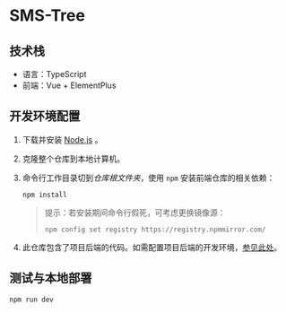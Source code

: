 # SMS-Tree

## 技术栈

- 语言：TypeScript
- 前端：Vue + ElementPlus

## 开发环境配置

1. 下载并安装 [Node.js](https://nodejs.org/zh-cn/download) 。

2. 克隆整个仓库到本地计算机。

3. 命令行工作目录切到*仓库根文件夹*，使用 `npm` 安装前端仓库的相关依赖：
    ```shell
    npm install
    ```
    > 提示：若安装期间命令行假死，可考虑更换镜像源：
    > ```shell
    > npm config set registry https://registry.npmmirror.com/
    > ```

4. 此仓库包含了项目后端的代码。如需配置项目后端的开发环境，[参见此处](SMS-Tree-BE/README.md)。

## 测试与本地部署

```shell
npm run dev
```
